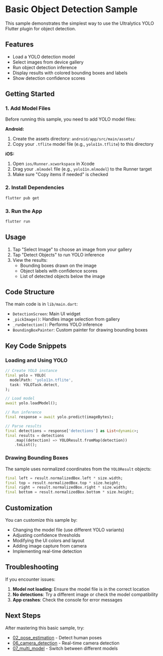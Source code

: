 # Basic Object Detection Sample

This sample demonstrates the simplest way to use the Ultralytics YOLO Flutter plugin for object detection.

## Features

- Load a YOLO detection model
- Select images from device gallery
- Run object detection inference
- Display results with colored bounding boxes and labels
- Show detection confidence scores

## Getting Started

### 1. Add Model Files

Before running this sample, you need to add YOLO model files:

**Android:**
1. Create the assets directory: `android/app/src/main/assets/`
2. Copy your `.tflite` model file (e.g., `yolo11n.tflite`) to this directory

**iOS:**
1. Open `ios/Runner.xcworkspace` in Xcode
2. Drag your `.mlmodel` file (e.g., `yolo11n.mlmodel`) to the Runner target
3. Make sure "Copy items if needed" is checked

### 2. Install Dependencies

```bash
flutter pub get
```

### 3. Run the App

```bash
flutter run
```

## Usage

1. Tap "Select Image" to choose an image from your gallery
2. Tap "Detect Objects" to run YOLO inference
3. View the results:
   - Bounding boxes drawn on the image
   - Object labels with confidence scores
   - List of detected objects below the image

## Code Structure

The main code is in `lib/main.dart`:

- `DetectionScreen`: Main UI widget
- `_pickImage()`: Handles image selection from gallery
- `_runDetection()`: Performs YOLO inference
- `BoundingBoxPainter`: Custom painter for drawing bounding boxes

## Key Code Snippets

### Loading and Using YOLO

```dart
// Create YOLO instance
final yolo = YOLO(
  modelPath: 'yolo11n.tflite',
  task: YOLOTask.detect,
);

// Load model
await yolo.loadModel();

// Run inference
final response = await yolo.predict(imageBytes);

// Parse results
final detections = response['detections'] as List<dynamic>;
final results = detections
    .map((detection) => YOLOResult.fromMap(detection))
    .toList();
```

### Drawing Bounding Boxes

The sample uses normalized coordinates from the `YOLOResult` objects:

```dart
final left = result.normalizedBox.left * size.width;
final top = result.normalizedBox.top * size.height;
final right = result.normalizedBox.right * size.width;
final bottom = result.normalizedBox.bottom * size.height;
```

## Customization

You can customize this sample by:

- Changing the model file (use different YOLO variants)
- Adjusting confidence thresholds
- Modifying the UI colors and layout
- Adding image capture from camera
- Implementing real-time detection

## Troubleshooting

If you encounter issues:

1. **Model not loading**: Ensure the model file is in the correct location
2. **No detections**: Try a different image or check the model compatibility
3. **App crashes**: Check the console for error messages

## Next Steps

After mastering this basic sample, try:
- [02_pose_estimation](../02_pose_estimation/) - Detect human poses
- [06_camera_detection](../06_camera_detection/) - Real-time camera detection
- [07_multi_model](../07_multi_model/) - Switch between different models